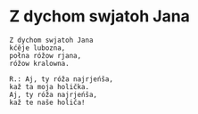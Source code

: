 # Z dychom swjatoh Jana

```
Z dychom swjatoh Jana
kćěje lubozna,
połna róžow rjana,
róžow kralowna.

R.: Aj, ty róža najrjeńša, 
kaž ta moja holička.
Aj, ty róža najrjeńša, 
kaž te naše holiča!
```
